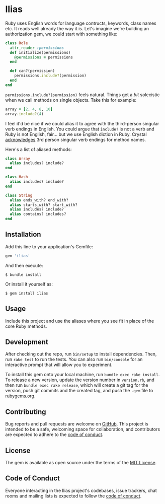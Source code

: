 # Ilias

Ruby uses English words for language contructs, keywords, class names etc. It reads well already the way it is. Let's imagine we're building an authorization gem, we could start with something like:

```ruby
class Role
  attr_reader :permissions
  def initialize(permissions)
    @permissions = permissions
  end

  def can?(permission)
    permissions.include?(permission)
  end
end
```

`permissions.include?(permission)` feels natural. Things get a *bit* solecistic when we call methods on single objects. Take this for example:

```ruby
array = [2, 4, 8, 10]
array.include?(4)
```
I feel it'd be nice if we could alias it to agree with the third-person singular verb endings in English. You could argue that `include?` is not a verb and Ruby is not English, fair... but we use English diction in Ruby. Crystal [acknowledges](https://crystal-lang.org/api/1.4.1/Enumerable.html#includes%3F%28obj%29%3ABool-instance-method) 3rd person singular verb endings for method names.

Here's a list of aliased methods:

```ruby
class Array
  alias includes? include?
end

class Hash
  alias includes? include?
end

class String
  alias ends_with? end_with?
  alias starts_with? start_with?
  alias includes? include?
  alias contains? includes?
end
```
## Installation

Add this line to your application's Gemfile:

```ruby
gem 'ilias'
```

And then execute:

    $ bundle install

Or install it yourself as:

    $ gem install ilias

## Usage

Include this project and use the aliases where you see fit in place of the core Ruby methods.

## Development

After checking out the repo, run `bin/setup` to install dependencies. Then, run `rake test` to run the tests. You can also run `bin/console` for an interactive prompt that will allow you to experiment.

To install this gem onto your local machine, run `bundle exec rake install`. To release a new version, update the version number in `version.rb`, and then run `bundle exec rake release`, which will create a git tag for the version, push git commits and the created tag, and push the `.gem` file to [rubygems.org](https://rubygems.org).

## Contributing

Bug reports and pull requests are welcome on [GitHub](https://github.com/siaw23/ilias). This project is intended to be a safe, welcoming space for collaboration, and contributors are expected to adhere to the [code of conduct](https://github.com/[USERNAME]/ilias/blob/master/CODE_OF_CONDUCT.md).

## License

The gem is available as open source under the terms of the [MIT License](https://opensource.org/licenses/MIT).

## Code of Conduct

Everyone interacting in the Ilias project's codebases, issue trackers, chat rooms and mailing lists is expected to follow the [code of conduct](https://github.com/[USERNAME]/ilias/blob/master/CODE_OF_CONDUCT.md).
